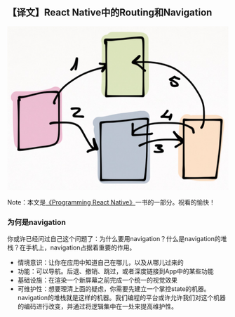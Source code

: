 ## 【译文】React Native中的Routing和Navigation

![navigation](../../image/Routing-and-Navigation-in-React-Native/navigation.png)

Note：本文是[《Programming React Native》](https://leanpub.com/programming-react-native)一书的一部分。祝看的愉快！

### 为何是navigation

你或许已经问过自己这个问题了：为什么要用navigation？什么是navigation的堆栈？在手机上，navigation占据着重要的作用。

  - 情境意识：让你在应用中知道自己在哪儿，以及从哪儿过来的
  - 功能：可以导航。后退、撤销、跳过，或者深度链接到App中的某些功能
  - 基础设施：在渲染一个新屏幕之前完成一个统一的视觉效果
  - 可维护性：想要理清上面的疑虑，你需要先建立一个掌控state的机器。navigation的堆栈就是这样的机器。我们编程的平台或许允许我们对这个机器的编码进行改变，并通过将逻辑集中在一处来提高维护性。


